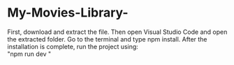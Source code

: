 # My-Movies-Library-

First, download and extract the file. Then open Visual Studio Code and open the extracted folder. Go to the terminal and type npm install. After the installation is complete, run the project using:  
"npm run dev "
